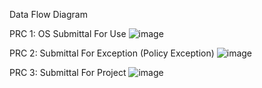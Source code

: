 Data Flow Diagram




PRC 1: OS Submittal For Use
![image](https://cloud.githubusercontent.com/assets/14626151/10898089/d8afa3c0-818c-11e5-8274-e57a8e44b2ae.png)


PRC 2: Submittal For Exception (Policy Exception)
![image](https://cloud.githubusercontent.com/assets/14626151/10898153/4d36f5ea-818d-11e5-9b33-8a255b5b9d0a.png)



PRC 3: Submittal For Project
![image](https://cloud.githubusercontent.com/assets/14626151/10898503/bb0102a2-8190-11e5-95e7-0180d111db43.png)



